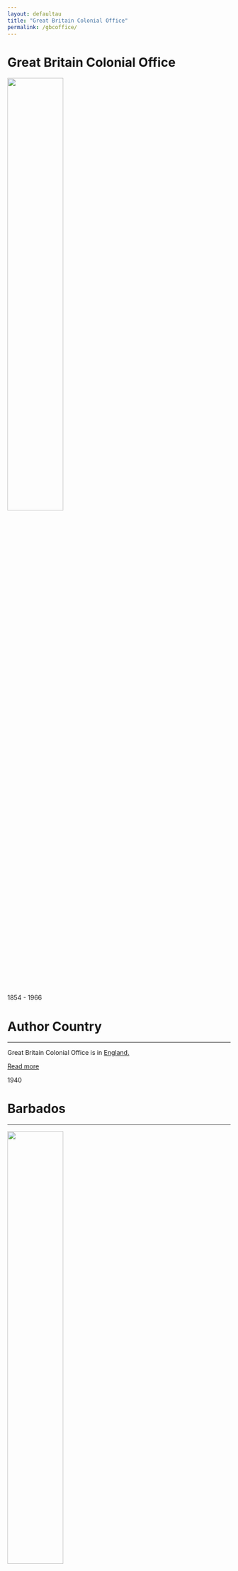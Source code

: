 ```yaml
---
layout: defaultau
title: "Great Britain Colonial Office"
permalink: /gbcoffice/
---
```

<!-- partial:index.partial.html -->
<div class="content">
     <h1>Great Britain Colonial Office</h1>
    <div class="quote">
        <div><img src="https://upload.wikimedia.org/wikipedia/commons/thumb/6/67/Foreign_and_India_Offices%2C_London%2C_1866_ILN.jpg/450px-Foreign_and_India_Offices%2C_London%2C_1866_ILN.jpg" height="50%" width = "50%" class="logo"></div>
    </div>
    <div class="timeline">
        <div style="padding-bottom:100px;"></div>
        <div class="block">
             <div class="date right"><p class="right"> 1854 - 1966 </p></div>
            <div class="dot"></div>
            <div class="left first">
            <div class="author_country">
                <h1>Author Country</h1><hr>
          <div class="aclocation">  <p>Great Britain Colonial Office is in <a href="{{ site.baseurl }}/11">England.</a></p></div>
              <div class="acreadmore">  <a href="https://en.wikipedia.org/wiki/Colonial_Office" target="_blank">Read more</a></div>
            </div>
            </div>
        <div class="block">
            <div class="date left"><p class="left">1940</p></div>
            <div class="dot"></div>
            <div class="right">
                <h1>Barbados</h1><hr>
                <p><img src="https://books.google.dm/books/content?id=lKgbAQAAMAAJ&printsec=frontcover&img=1&zoom=1&imgtk=AFLRE70RdiSZBsVxDo0rxYrku8g9W7e1IK5hL_PMDyga_1uSP2saSg-mG011EcSgwIkrch5GT4mpcpbsNYnZfTSiyfA4utMGXOwkYrtvq2998e-1WriCGWpj8KAutBBKAgDNN5uHcqGc" height="50%" width = "50%"></p>
                <p>
                Language: English<br/>
                Publisher: H.M. Stationery Office<br/>
                Pub_location: London, England<br/>
                Genre: Nonfiction Book<br/>
                Length: 1046<br/>                   </p>
            </div>
        </div>
